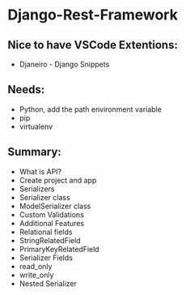 # Django-Rest-Framework

## Nice to have VSCode Extentions:
- Djaneiro - Django Snippets
## Needs:
- Python, add the path environment variable
- pip
- virtualenv
## Summary:
- What is API?
- Create project and app
- Serializers
- Serializer class
- ModelSerializer class
- Custom Validations
- Additional Features
- Relational fields
- StringRelatedField
- PrimaryKeyRelatedField
- Serializer Fields
- read_only
- write_only
- Nested Serializer
